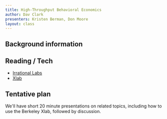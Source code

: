 ```yaml
---
title: High-Throughput Behavioral Economics
author: Dav Clark
presenters: Kristen Berman, Don Moore
layout: class
---
```


## Background information

## Reading / Tech

- [Irrational Labs](http://irrationallabs.org)
- [Xlab](http://xlab.berkeley.edu/index.html)

## Tentative plan

We'll have short 20 minute presentations on related topics, including how to
use the Berkeley Xlab, followed by discussion.
